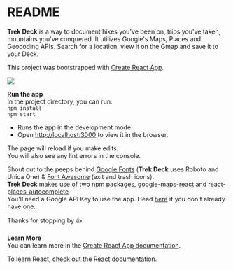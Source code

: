 # README

**Trek Deck** is a way to document hikes you've been on, trips you've taken, mountains you've conquered. It utilizes Google's Maps, Places and Geocoding APIs. Search for a location, view it on the Gmap and save it to your Deck.

This project was bootstrapped with [Create React App](https://github.com/facebook/create-react-app).

![](trekDeck.gif)

**Run the app**<br>
In the project directory, you can run:<br>
 `npm install` <br>
 `npm start`

- Runs the app in the development mode.<br>
- Open [http://localhost:3000](http://localhost:3000) to view it in the browser.

The page will reload if you make edits.<br>
You will also see any lint errors in the console.
<br>

Shout out to the peeps behind [Google Fonts](https://fonts.google.com/) (**Trek Deck** uses Roboto and Unica One) & [Font Awesome](https://fontawesome.com/?from=io) (exit and trash icons). <br>
**Trek Deck** makes use of two npm packages, [google-maps-react](https://www.npmjs.com/package/google-maps-react) and [react-places-autocomplete](https://www.npmjs.com/package/react-places-autocomplete)<br>
You'll need a Google API Key to use the app. Head [here](https://developers.google.com/maps/documentation/javascript/get-api-key) if you don't already have one.<br>

Thanks for stopping by :thumbsup: 
<br><br>
**Learn More**<br>
You can learn more in the [Create React App documentation](https://facebook.github.io/create-react-app/docs/getting-started).

To learn React, check out the [React documentation](https://reactjs.org/).
